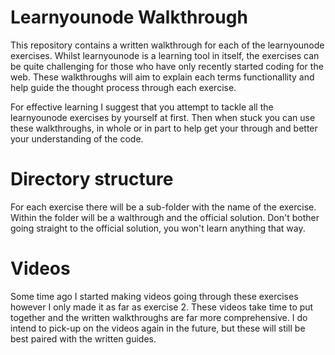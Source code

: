 # Learnyounode Walkthrough

This repository contains a written walkthrough for each of the learnyounode exercises. Whilst learnyounode is a learning tool in itself, the exercises can be quite challenging for those who have only recently started coding for the web. These walkthroughs will aim to explain each terms functionallity and help guide the thought process through each exercise.

For effective learning I suggest that you attempt to tackle all the learnyounode exercises by yourself at first. Then when stuck you can use these walkthroughs, in whole or in part to help get your through and better your understanding of the code.

# Directory structure

For each exercise there will be a sub-folder with the name of the exercise. Within the folder will be a walthrough and the official solution. Don't bother going straight to the official solution, you won't learn anything that way.

# Videos

Some time ago I started making videos going through these exercises however I only made it as far as exercise 2. These videos take time to put together and the written walkthroughs are far more comprehensive. I do intend to pick-up on the videos again in the future, but these will still be best paired with the written guides.